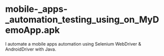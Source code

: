 # mobile-_apps-_automation_testing_using_on_MyDemoApp.apk
I automate a mobile apps automation using Selenium WebDriver &amp; AndroidDriver with Java.
